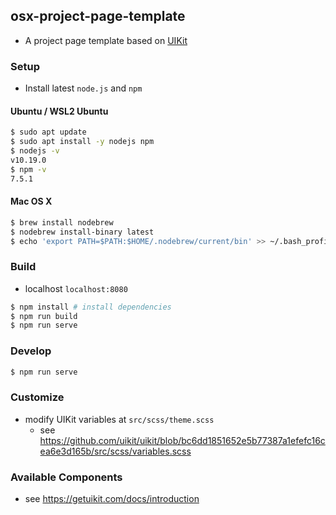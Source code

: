 ## osx-project-page-template
- A project page template based on [UIKit](https://getuikit.com/)

### Setup
- Install latest `node.js` and `npm`

#### Ubuntu / WSL2 Ubuntu

```sh
$ sudo apt update
$ sudo apt install -y nodejs npm
$ nodejs -v
v10.19.0
$ npm -v
7.5.1
```

#### Mac OS X

```sh
$ brew install nodebrew
$ nodebrew install-binary latest
$ echo 'export PATH=$PATH:$HOME/.nodebrew/current/bin' >> ~/.bash_profile
```

### Build
- localhost `localhost:8080`

```sh
$ npm install # install dependencies
$ npm run build
$ npm run serve
```

### Develop

```sh
$ npm run serve
```

### Customize
- modify UIKit variables at `src/scss/theme.scss`
  - see https://github.com/uikit/uikit/blob/bc6dd1851652e5b77387a1efefc16cea6e3d165b/src/scss/variables.scss

### Available Components
- see https://getuikit.com/docs/introduction
